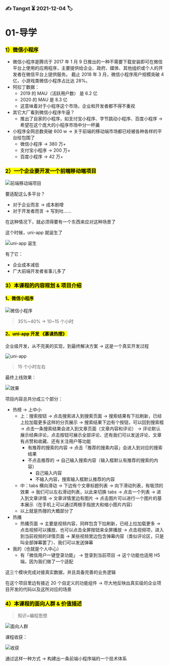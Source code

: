 ### ✍️ Tangxt ⏳ 2021-12-04 🏷️ 

# 01-导学

### <mark>1）微信小程序</mark>

- 微信小程序是腾讯于 2017 年 1 月 9 日推出的一种不需要下载安装即可在微信平台上使用的应用程序，主要提供给企业、政府、媒体、其他组织或个人的开发者在微信平台上提供服务。 截止 2018 年 3 月，微信小程序用户规模突破 4 亿，小游戏类微信小程序占比达 28%。
- 阿拉丁数据：
  - 2019 的 MAU（活跃用户数） 是 6.2 亿
  - 2020 的 MAU 是 8.3 亿
  - 这意味着对于小程序这个市场，企业和开发者都不得不重视
- 其它大厂看到微信小程序牛逼？
  - 推出了自家的小程序，如支付宝小程序、字节跳动小程序、百度小程序 -> 希望在这个庞大的小程序市场中分一杯羹
- 小程序全网总数突破 600 w -> 关于前端的移动端市场都已经被各种各样的平台给包围了
  - 微信小程序 -> 380 万+
  - 支付宝小程序 -> 200 万+
  - 百度小程序 -> 42 万+

### <mark>2）一个企业要开发一个前端移动端项目</mark>

![前端移动端项目](assets/img/2021-12-05-11-35-38.png)

要适配这么多平台？

- 对于企业而言 -> 成本剧增
- 对于开发者而言 -> 写到吐……

在这种情况下，就必须得要有一个东西来应对这种场景了

这个时候，uni-app 就诞生了

![uni-app 诞生](assets/img/2021-12-05-11-39-16.png)

有了它：

- 企业成本减低
- 广大前端开发者省事儿多了

### <mark>3）本课程的内容规划 & 项目介绍</mark>

#### <mark>1、微信小程序</mark>

![微信小程序](assets/img/2021-12-05-16-18-16.png)

> 35%~40% -> 10~15 个小时

#### <mark>2、uni-app 开发 《慕课热搜》</mark>

企业级开发，从不完美的实现，到最终解决方案 -> 这是一个真实开发过程

![uni-app](assets/img/2021-12-05-16-20-53.png)

> 15 个小时左右

最终上线效果：

![效果](assets/img/2021-12-05-16-21-55.png)

项目内容总共分成三个部分：

- 热榜 -> 上中小
  - 上：搜索按钮 -> 点击搜索进入到搜索页面 -> 搜索结果有下拉刷新，已经上拉加载更多这样的分页展示 -> 搜索结果下边有个按钮，可以回到搜索框 -> 点击一条搜索结果会进入到文章页面（文章内容和评论） -> 评论默认展示经典评论，点击按钮可展示全部评论、还有我们可以发送评论、文章有点赞和收藏、还有关注用户等功能
    - 有推荐的搜索的内容 -> 点击「推荐的搜素内容」会进入到对应的搜索结果
    - 不点击推荐的 -> 自己输入搜索内容（输入框默认有推荐的搜索的内容）
      - 自己输入内容
      - 不输入内容，搜索输入框默认推荐的内容
  - 中：tabs 横向滑动 -> 下边有个文章标题列表 -> 向下滑动列表，有吸顶的效果 -> 我们可以左右滑动列表，以此来切换 tabs -> 点击一个列表 -> 进入到文章详情 -> 文章详情里边有图片 -> 点击图片可以进行一个图片的基本展示（在手机上可以通过两根手指放大和缩小图片内容）
  - 以上就是热搜的大概部分了
- 热播
  - 热播页面 -> 主要是视频内容，同样包含下拉刷新，已经上拉加载更多 -> 点击视频可以播放、也可以点击全屏按钮来全屏播放 -> 点击视频项，进入到当前视频的详情页面 -> 某些视频里边包含弹幕内容（类似评论区，只是叫全部弹幕罢了）、我们可以发送弹幕
- 我的（也就是个人中心）
  - 有「微信用户一键登录功能」 -> 登录到当前项目 -> 这个功能也适用 H5 端，因为我们做了一个适配

这三个模块完成对接真实数据，并且具备完善的业务逻辑

在这个项目里边有接近 20 个自定义的功能组件 -> 尽大地反映出真实级的企业项目开发的代码以及这所对应的场景

### <mark>4）本课程的面向人群 & 价值描述</mark>

> 知识+编程思想

![面向人群](assets/img/2021-12-05-16-51-25.png)

课程收获：

![收获](assets/img/2021-12-05-16-53-30.png)

通过这样一种方式 -> 构建出一条前端小程序端的一个技术体系
